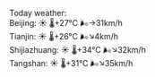 Today weather:  
Beijing: ☀️   🌡️+27°C 🌬️→31km/h  
Tianjin: ☀️   🌡️+26°C 🌬️↘4km/h  
Shijiazhuang: ☀️   🌡️+34°C 🌬️↘32km/h  
Tangshan: ☀️   🌡️+31°C 🌬️↘35km/h  
